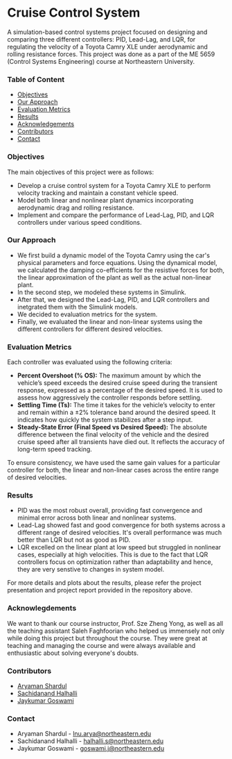 # Cruise Control System
A simulation-based control systems project focused on designing and comparing three different controllers: PID, Lead-Lag, and LQR, for regulating the velocity of a Toyota Camry XLE under aerodynamic and rolling resistance forces. This project was done as a part of the ME 5659 (Control Systems Engineering) course at Northeastern University.

### Table of Content
* [Objectives](#objectives)
* [Our Approach](#our-approach)
* [Evaluation Metrics](#evaluation-metrics)
* [Results](#results)
* [Acknowledgements](#acknowledgements)
* [Contributors](#contributors)
* [Contact](#contact)

### Objectives
The main objectives of this project were as follows:
- Develop a cruise control system for a Toyota Camry XLE to perform velocity tracking and maintain a constant vehicle speed.
- Model both linear and nonlinear plant dynamics incorporating aerodynamic drag and rolling resistance.
- Implement and compare the performance of Lead-Lag, PID, and LQR controllers under various speed conditions.

### Our Approach
- We first build a dynamic model of the Toyota Camry using the car's physical parameters and force equations. Using the dynamical model, we calculated the damping co-efficients for the resistive forces for both, the linear approximation of the plant as well as the actual non-linear plant.
- In the second step, we modeled these systems in Simulink.
- After that, we designed the Lead-Lag, PID, and LQR controllers and inetgrated them with the Simulink models.
- We decided to evaluation metrics for the system.
- Finally, we evaluated the linear and non-linear systems using the different controllers for different desired velocities.

### Evaluation Metrics
Each controller was evaluated using the following criteria:
- <b> Percent Overshoot (% OS):</b> The maximum amount by which the vehicle’s speed exceeds the desired cruise speed during the transient response, expressed as a percentage of the desired speed. It is used to assess how aggressively the controller responds before settling.
- <b> Settling Time (Ts):</b> The time it takes for the vehicle’s velocity to enter and remain within a ±2% tolerance band around the desired speed. It indicates how quickly the system stabilizes after a step input.
- <b> Steady-State Error (Final Speed vs Desired Speed):</b> The absolute difference between the final velocity of the vehicle and the desired cruise speed after all transients have died out. It reflects the accuracy of long-term speed tracking.
  
To ensure consistency, we have used the same gain values for a particular controller for both, the linear and non-linear cases across the entire range of desired velocities. 

### Results
- PID was the most robust overall, providing fast convergence and minimal error across both linear and nonlinear systems.
- Lead-Lag showed fast and good convergence for both systems across a different range of desired velocities. It's overall performance was much better than LQR but not as good as PID. 
- LQR excelled on the linear plant at low speed but struggled in nonlinear cases, especially at high velocities. This is due to the fact that LQR controllers focus on optimization rather than adaptability and hence, they are very senstive to changes in system model.  

For more details and plots about the results, please refer the project presentation and project report provided in the repository above. 

### Acknowlegdements
We want to thank our course instructor, Prof. Sze Zheng Yong, as well as all the teaching assistant Saleh Faghfoorian who helped us immensely not only while doing this project but throughout the course. They were great at teaching and managing the course and were always available and enthusiastic about solving everyone's doubts.

### Contributors
- [Aryaman Shardul](https://github.com/Aryaman22102002)
- [Sachidanand Halhalli]()
- [Jaykumar Goswami](https://github.com/Aryaman22102002/FAST_LIO_Loop_Closure_Test_On_NUANCE/blob/main)

### Contact
- Aryaman Shardul - lnu.arya@northeastern.edu
- Sachidanand Halhalli - halhalli.s@northeastern.edu
- Jaykumar Goswami - goswami.j@northeastern.edu
